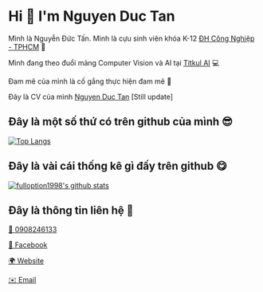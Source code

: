 # Hi 👋 I'm Nguyen Duc Tan

Mình là Nguyễn Đức Tấn. Mình là cựu sinh viên khóa K-12 [ĐH Công Nghiệp - TPHCM](http://iuh.edu.vn/) 💼

Mình đang theo đuổi mảng Computer Vision và AI tại [Titkul AI](https://titkul.com/) 💻

Đam mê của mình là cố gắng thực hiện đam mê 💖

Đây là CV của mình [Nguyen Duc Tan](https://www.facebook.com/nguyen.duc.tan999/) [Still update]
## Đây là một số thứ có trên github của mình 😎
[![Top Langs](https://github-readme-stats.vercel.app/api/top-langs/?username=fulloption1998&layout=compact)](#)
## Đây là vài cái thống kê gì đấy trên github 😋
[![fulloption1998's github stats](https://github-readme-stats.vercel.app/api?username=fulloption1998&show_icons=true&theme=default)](https://github.com/fulloption1998/)
## Đây là thông tin liên hệ 📣
[📱 0908246133](https://tel:+84908246133)

[📘 Facebook](https://www.facebook.com/nguyen.duc.tan999/)

[🌍 Website](https://www.facebook.com/nguyen.duc.tan999/)

[✉️ Email](mailto:nguyenductan998@gmail.com)

